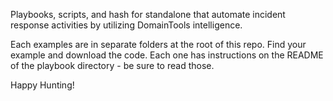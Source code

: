 Playbooks, scripts, and hash for standalone that automate incident response activities by utilizing DomainTools intelligence.

Each examples are in separate folders at the root of this repo. Find your example and download the code. Each one has instructions on the README of the playbook directory - be sure to read those.

Happy Hunting!
